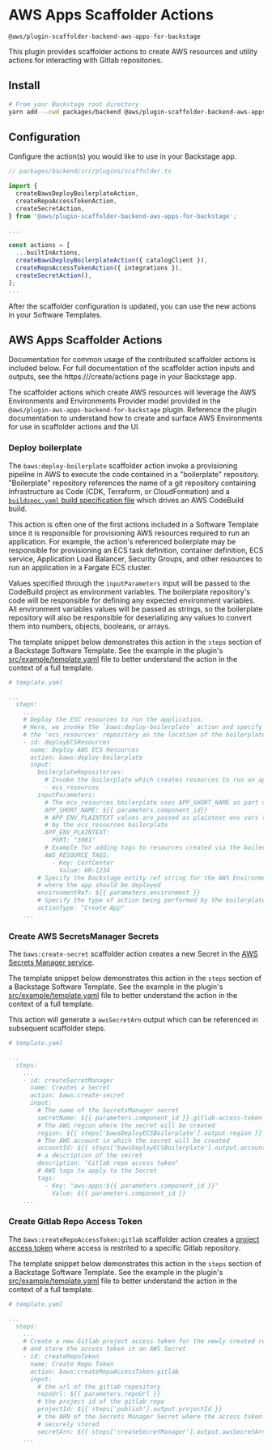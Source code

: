 <!-- 
Copyright Amazon.com, Inc. or its affiliates. All Rights Reserved.
SPDX-License-Identifier: Apache-2.0 
-->

# AWS Apps Scaffolder Actions

`@aws/plugin-scaffolder-backend-aws-apps-for-backstage`

This plugin provides scaffolder actions to create AWS resources and utility actions for interacting with Gitlab repositories.

## Install

```sh
# From your Backstage root directory
yarn add --cwd packages/backend @aws/plugin-scaffolder-backend-aws-apps-for-backstage@0.1.0
```

## Configuration

Configure the action(s) you would like to use in your Backstage app.

```ts
// packages/backend/src/plugins/scaffolder.ts

import { 
  createBawsDeployBoilerplateAction, 
  createRepoAccessTokenAction, 
  createSecretAction,
} from '@aws/plugin-scaffolder-backend-aws-apps-for-backstage';

...

const actions = [
  ...builtInActions,
  createBawsDeployBoilerplateAction({ catalogClient }),
  createRepoAccessTokenAction({ integrations }),
  createSecretAction(),
];
...
```
After the scaffolder configuration is updated, you can use the new actions in your Software Templates.

## AWS Apps Scaffolder Actions

Documentation for common usage of the contributed scaffolder actions is included below.
For full documentation of the scaffolder action inputs and outputs, see the https://<your backstage app>/create/actions page in your Backstage app.

The scaffolder actions which create AWS resources will leverage the AWS Environments and Environments Provider model provided in the `@aws/plugin-aws-apps-backend-for-backstage` plugin.
Reference the plugin documentation to understand how to create and surface AWS Environments for use in scaffolder actions and the UI.

### Deploy boilerplate

The `baws:deploy-boilerplate` scaffolder action invoke a provisioning pipeline in AWS to execute the code contained in a "boilerplate" repository.  "Boilerplate" repository references the name of a git repository containing Infrastructure as Code (CDK, Terraform, or CloudFormation) and a [`buildspec.yaml` build specification file][buildspec_ref] which drives an AWS CodeBuild build.

This action is often one of the first actions included in a Software Template since it is responsible for provisioning AWS resources required to run an application.  For example, the action's referenced boilerplate may be responsible for provisioning an ECS task definition, container definition, ECS service, Application Load Balancer, Security Groups, and other resources to run an application in a Fargate ECS cluster.

Values specified through the `inputParameters` input will be passed to the CodeBuild project as environment variables.  The boilerplate repository's code will be responsible for defining any expected environment variables.  All environment variables values will be passed as strings, so the boilerplate repository will also be responsible for deserializing any values to convert them into numbers, objects, booleans, or arrays.

The template snippet below demonstrates this action in the `steps` section of a Backstage Software Template.  See the example in the plugin's [src/example/template.yaml][example_template] file to better understand the action in the context of a full template.

```yaml
# template.yaml

...
  steps:
    ...
    # Deploy the ESC resources to run the application.  
    # Here, we invoke the `baws:deploy-boilerplate` action and specify 
    # the 'ecs_resources' repository as the location of the boilerplate IaC code.  
    - id: deployECSResources
      name: Deploy AWS ECS Resources
      action: baws:deploy-boilerplate
      input:
        boilerplateRepositories:
          # Invoke the boilerplate which creates resources to run an application as an ECS container
          - ecs_resources
        inputParameters:
          # The ecs_resources boilerplate uses APP_SHORT_NAME as part of naming AWS resources
          APP_SHORT_NAME: ${{ parameters.component_id}}
          # APP_ENV_PLAINTEXT values are passed as plaintext env vars to the container
          # by the ecs_resources boilerplate
          APP_ENV_PLAINTEXT:
            PORT: "3001"
          # Example for adding tags to resources created via the boilerplate
          AWS_RESOURCE_TAGS:
            - Key: CostCenter
              Value: HR-1234
        # Specify the Backstage entity ref string for the AWS Environment 
        # where the app should be deployed
        environmentRef: ${{ parameters.environment }}
        # Specify the type of action being performed by the boilerplate (for audit purposes)
        actionType: "Create App"
    ...

```

### Create AWS SecretsManager Secrets

The `baws:create-secret` scaffolder action creates a new Secret in the [AWS Secrets Manager service](https://aws.amazon.com/secrets-manager/).  

The template snippet below demonstrates this action in the `steps` section of a Backstage Software Template.  See the example in the plugin's [src/example/template.yaml][example_template] file to better understand the action in the context of a full template.

This action will generate a `awsSecretArn` output which can be referenced in subsequent scaffolder steps.

```yaml
# template.yaml

...
  steps:
    ...
    - id: createSecretManager
      name: Creates a Secret
      action: baws:create-secret
      input:
        # The name of the SecretsManager secret
        secretName: ${{ parameters.component_id }}-gitlab-access-token
        # The AWS region where the secret will be created
        region: ${{ steps['bawsDeployECSBoilerplate'].output.region }}
        # The AWS account in which the secret will be created
        accountId: ${{ steps['bawsDeployECSBoilerplate'].output.account }}
        # a description of the secret
        description: "Gitlab repo access token"
        # AWS tags to apply to the Secret
        tags:
          - Key: "aws-apps:${{ parameters.component_id }}"
            Value: ${{ parameters.component_id }}
    ...

```

### Create Gitlab Repo Access Token

The `baws:createRepoAccessToken:gitlab` scaffolder action creates a [project access token][gitlab_pat] where access is restrited to a specific Gitlab repository.  

The template snippet below demonstrates this action in the `steps` section of a Backstage Software Template.  See the example in the plugin's [src/example/template.yaml][example_template] file to better understand the action in the context of a full template.

```yaml
# template.yaml

...
  steps:
    ...
    # Create a new Gitlab project access token for the newly created repo
    # and store the access token in an AWS Secret
    - id: createRepoToken
      name: Create Repo Token
      action: baws:createRepoAccessToken:gitlab
      input:
        # the url of the gitlab repository
        repoUrl: ${{ parameters.repoUrl }}
        # the project id of the gitlab repo
        projectId: ${{ steps['publish'].output.projectId }}
        # the ARN of the Secrets Manager Secret where the access token should be 
        # securely stored
        secretArn: ${{ steps['createSecretManager'].output.awsSecretArn }}
    ...

```

<!-- link definitions -->
[gitlab_pat]: https://docs.gitlab.com/ee/user/project/settings/project_access_tokens.html 'Gitlab Project Access Tokens'
[buildspec_ref]: https://docs.aws.amazon.com/codebuild/latest/userguide/build-spec-ref.html 'Build specification reference for CodeBuild'
[example_template]: src/example/template.yaml
